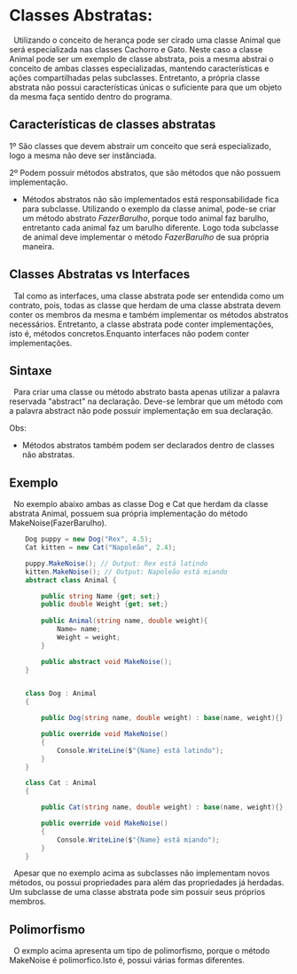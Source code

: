 # Classes Abstratas:

&nbsp; Utilizando o conceito de herança pode ser cirado uma classe Animal que será especializada nas classes Cachorro e Gato. Neste caso a classe Animal pode ser um exemplo de classe abstrata, pois a mesma abstrai o conceito de ambas classes especializadas, mantendo características e ações compartilhadas pelas subclasses. Entretanto, a própria classe abstrata não possui características únicas o suficiente para que um objeto da mesma faça sentido dentro do programa.

## Características de classes abstratas


1º São classes que devem abstrair um conceito que será especializado, logo a mesma não deve
ser instânciada.

2º Podem possuir métodos abstratos, que são métodos que não possuem implementação.

- Métodos abstratos não são implementados está responsabilidade fica para subclasse. Utilizando o exemplo
da classe animal, pode-se criar um método abstrato <i>FazerBarulho</i>, porque todo animal faz barulho, entretanto cada
animal faz um barulho diferente. Logo toda subclasse de animal deve implementar o método <i>FazerBarulho</i>
de sua própria maneira.

## Classes Abstratas vs Interfaces

&nbsp; Tal como as interfaces, uma classe abstrata pode ser entendida como um contrato, pois, todas as classe que herdam de uma classe abstrata devem conter os membros da mesma e também implementar os métodos abstratos necessários. Entretanto, a classe abstrata pode conter implementações, isto é, métodos concretos.Enquanto interfaces não podem conter implementações.

## Sintaxe

&nbsp; Para criar uma classe ou método abstrato basta apenas utilizar a palavra reservada "abstract" na declaração. Deve-se lembrar que um método com a palavra abstract não pode possuir implementação em sua declaração.

Obs:

- Métodos abstratos também podem ser declarados dentro de classes não abstratas.

## Exemplo

&nbsp; No exemplo abaixo ambas as classe Dog e Cat que herdam da classe abstrata Animal, possuem sua própria implementação do método MakeNoise(FazerBarulho).

```csharp
    Dog puppy = new Dog("Rex", 4.5);
    Cat kitten = new Cat("Napoleão", 2.4);

    puppy.MakeNoise(); // Output: Rex está latindo
    kitten.MakeNoise(); // Output: Napoleão está miando
    abstract class Animal {

        public string Name {get; set;}
        public double Weight {get; set;}
        
        public Animal(string name, double weight){
            Name= name;
            Weight = weight;
        }

        public abstract void MakeNoise();
    }


    class Dog : Animal
    {

        public Dog(string name, double weight) : base(name, weight){}

        public override void MakeNoise()
        {
            Console.WriteLine($"{Name} está latindo");
        }
    }

    class Cat : Animal
    {

        public Cat(string name, double weight) : base(name, weight){}

        public override void MakeNoise()
        {
            Console.WriteLine($"{Name} está miando");
        }
    }
```

&nbsp; Apesar que no exemplo acima as subclasses não implementam novos métodos, ou possui propriedades para além das propriedades já herdadas. Um subclasse de uma classe abstrata pode sim possuir seus próprios membros. 

## Polimorfismo

&nbsp; O exmplo acima apresenta um tipo de polimorfismo, porque o método MakeNoise é polimorfico.Isto é, possui várias formas diferentes. 
